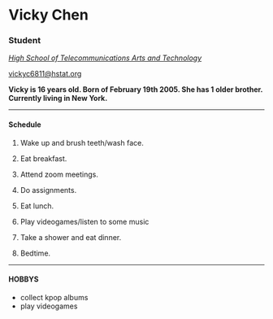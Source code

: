 # Vicky Chen
### Student

[ _High School of Telecommunications Arts and Technology_ ]( https://www.hstat.org )

vickyc6811@hstat.org

**Vicky is 16 years old. Born of February 19th 2005. She has 1 older brother. Currently living in New York.**

---  

#### Schedule

1. Wake up and brush teeth/wash face.  

2. Eat breakfast.

3. Attend zoom meetings.

4. Do assignments.

5. Eat lunch.

6. Play videogames/listen to some music

7. Take a shower and eat dinner.

8. Bedtime. 


---  

#### HOBBYS

* collect kpop albums
* play videogames
